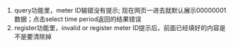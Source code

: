 1. query功能里，meter ID输错没有提示; 现在网页一进去就默认展示00000001数据；点击select time period返回的结果错误
2. register功能里，invalid or register meter ID提示后，前面已经填好的内容是不是要清除掉